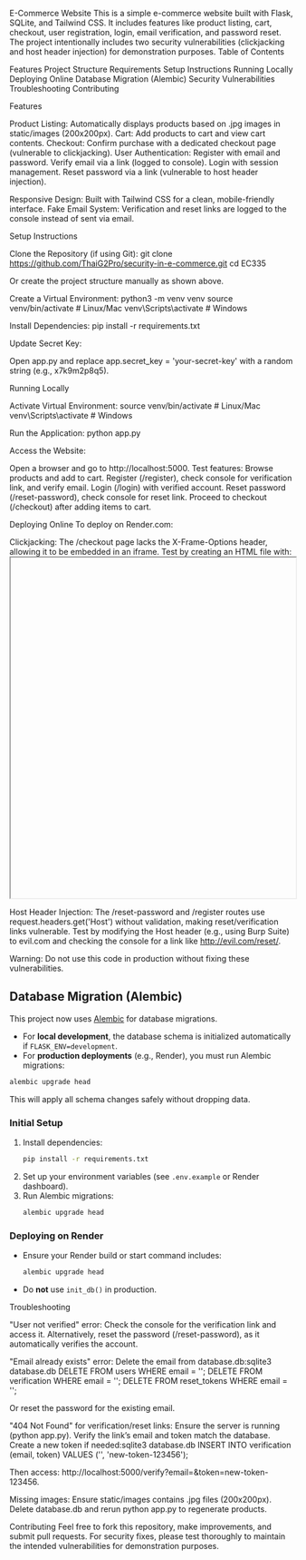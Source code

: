 E-Commerce Website
This is a simple e-commerce website built with Flask, SQLite, and Tailwind CSS. It includes features like product listing, cart, checkout, user registration, login, email verification, and password reset. The project intentionally includes two security vulnerabilities (clickjacking and host header injection) for demonstration purposes.
Table of Contents

Features
Project Structure
Requirements
Setup Instructions
Running Locally
Deploying Online
Database Migration (Alembic)
Security Vulnerabilities
Troubleshooting
Contributing

Features

Product Listing: Automatically displays products based on .jpg images in static/images (200x200px).
Cart: Add products to cart and view cart contents.
Checkout: Confirm purchase with a dedicated checkout page (vulnerable to clickjacking).
User Authentication:
Register with email and password.
Verify email via a link (logged to console).
Login with session management.
Reset password via a link (vulnerable to host header injection).

Responsive Design: Built with Tailwind CSS for a clean, mobile-friendly interface.
Fake Email System: Verification and reset links are logged to the console instead of sent via email.

Setup Instructions

Clone the Repository (if using Git):
git clone https://github.com/ThaiG2Pro/security-in-e-commerce.git
cd EC335

Or create the project structure manually as shown above.

Create a Virtual Environment:
python3 -m venv venv
source venv/bin/activate # Linux/Mac
venv\Scripts\activate # Windows

Install Dependencies:
pip install -r requirements.txt

Update Secret Key:

Open app.py and replace app.secret_key = 'your-secret-key' with a random string (e.g., x7k9m2p8q5).

Running Locally

Activate Virtual Environment:
source venv/bin/activate # Linux/Mac
venv\Scripts\activate # Windows

Run the Application:
python app.py

Access the Website:

Open a browser and go to http://localhost:5000.
Test features:
Browse products and add to cart.
Register (/register), check console for verification link, and verify email.
Login (/login) with verified account.
Reset password (/reset-password), check console for reset link.
Proceed to checkout (/checkout) after adding items to cart.

Deploying Online
To deploy on Render.com:

Clickjacking:
The /checkout page lacks the X-Frame-Options header, allowing it to be embedded in an iframe.
Test by creating an HTML file with:<iframe src="http://<your-url>/checkout" width="100%" height="600px"></iframe>

Host Header Injection:
The /reset-password and /register routes use request.headers.get('Host') without validation, making reset/verification links vulnerable.
Test by modifying the Host header (e.g., using Burp Suite) to evil.com and checking the console for a link like http://evil.com/reset/<token>.

Warning: Do not use this code in production without fixing these vulnerabilities.

## Database Migration (Alembic)

This project now uses [Alembic](https://alembic.sqlalchemy.org/) for database migrations.

- For **local development**, the database schema is initialized automatically if `FLASK_ENV=development`.
- For **production deployments** (e.g., Render), you must run Alembic migrations:

```sh
alembic upgrade head
```

This will apply all schema changes safely without dropping data.

### Initial Setup
1. Install dependencies:
   ```sh
   pip install -r requirements.txt
   ```
2. Set up your environment variables (see `.env.example` or Render dashboard).
3. Run Alembic migrations:
   ```sh
   alembic upgrade head
   ```

### Deploying on Render
- Ensure your Render build or start command includes:
  ```sh
  alembic upgrade head
  ```
- Do **not** use `init_db()` in production.

Troubleshooting

"User not verified" error:
Check the console for the verification link and access it.
Alternatively, reset the password (/reset-password), as it automatically verifies the account.

"Email already exists" error:
Delete the email from database.db:sqlite3 database.db
DELETE FROM users WHERE email = '<email>';
DELETE FROM verification WHERE email = '<email>';
DELETE FROM reset_tokens WHERE email = '<email>';

Or reset the password for the existing email.

"404 Not Found" for verification/reset links:
Ensure the server is running (python app.py).
Verify the link’s email and token match the database.
Create a new token if needed:sqlite3 database.db
INSERT INTO verification (email, token) VALUES ('<email>', 'new-token-123456');

Then access: http://localhost:5000/verify?email=<email>&token=new-token-123456.

Missing images:
Ensure static/images contains .jpg files (200x200px).
Delete database.db and rerun python app.py to regenerate products.

Contributing
Feel free to fork this repository, make improvements, and submit pull requests. For security fixes, please test thoroughly to maintain the intended vulnerabilities for demonstration purposes.
